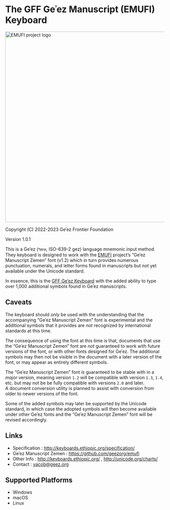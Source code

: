 The GFF Geʾez Manuscript (EMUFI) Keyboard
=========================================
<img alt="EMUFI project logo" src="https://emufi.geez.org/images/emufi-logo.png" width="600"/>

Copyright (C) 2022-2023 Geʾez Frontier Foundation

Version 1.0.1

This is a Geʾez (ግዕዝ, ISO-639-2 gez) language mnemonic input method. They keyboard is designed
to work with the [EMUFI](https://emufi.geez.org/) project’s “Geʾez Manuscript Zemen” font (v1.2) which in turn 
provides numerous punctuation, numerals, and letter forms found in manuscripts but not yet available under 
the Unicode standard.

In essence, this is the [GFF Geʾez Keyboard](https://github.com/keymanapp/keyboards/tree/master/release/gff/gff_geez)
with the added ability to type over 1,000 additional symbols found in Geʾez manuscripts.

Caveats
-------
The keyboard should *only* be used with the understanding that the accompanying “Geʾez Manuscript Zemen” font 
is experimental and the additional symbols that it provides are *not* recognized by international standards
at this time.

The consequence of using the font at this time is that, documents that use the “Geʾez Manuscript Zemen” font are *not*
guaranteed to work with future versions of the font, or with other fonts designed for Geʾez. The additional
symbols may then not be visible in the document with a later version of the font, or may appear as entirely 
different symbols.

The “Geʾez Manuscript Zemen” font *is* guaranteed to be stable with in a *major* version, meaning version `1.2` will
be compatible with version `1.3`, `1.4`, etc. but may not be be fully compatible with versions `2.0` and later.  
A document conversion utility is planned to assist with conversion from older to newer versions of the font.

Some of the added symbols may later be supported by the Unicode standard, in which case the adopted symbols will 
then become available under other Geʾez fonts and the “Geʾez Manuscript Zemen” font will be revised accordingly.


Links
-----

 * Specification :  http://keyboards.ethiopic.org/specification/
 * Geʾez Manuscript Zemen : https://github.com/geezorg/emufi
 * Other Info    :  http://keyboards.ethiopic.org/ , http://unicode.org/charts/
 * Contact       :  yacob@geez.org

Supported Platforms
-------------------
 * Windows
 * macOS
 * Linux
